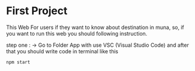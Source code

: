 # First Project


This Web For users if they want to know about destination in muna,
so, if you want to run this web you should following instruction.

step one :
-> Go to Folder App with use VSC (Visual Studio Code) and after that you should write code in terminal like this
```
npm start
```
